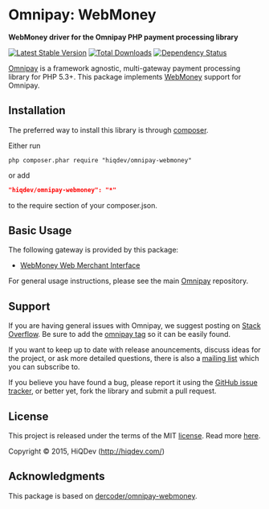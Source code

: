 Omnipay: WebMoney
=================

**WebMoney driver for the Omnipay PHP payment processing library**

[![Latest Stable Version](https://poser.pugx.org/hiqdev/omnipay-webmoney/v/stable)](//packagist.org/packages/hiqdev/omnipay-webmoney)
[![Total Downloads](https://poser.pugx.org/hiqdev/omnipay-webmoney/downloads)](//packagist.org/packages/hiqdev/omnipay-webmoney)
[![Dependency Status](https://www.versioneye.com/php/hiqdev:omnipay-webmoney/dev-master/badge.svg)](https://www.versioneye.com/php/hiqdev:omnipay-webmoney/dev-master)

[Omnipay](https://github.com/omnipay/omnipay) is a framework agnostic, multi-gateway payment
processing library for PHP 5.3+.
This package implements [WebMoney](http://webmoney.ru/) support for Omnipay.

## Installation

The preferred way to install this library is through [composer](http://getcomposer.org/download/).

Either run

```
php composer.phar require "hiqdev/omnipay-webmoney"
```

or add

```json
"hiqdev/omnipay-webmoney": "*"
```

to the require section of your composer.json.

## Basic Usage

The following gateway is provided by this package:

* [WebMoney Web Merchant Interface](https://wiki.wmtransfer.com/projects/webmoney/wiki/Web_Merchant_Interface)

For general usage instructions, please see the main [Omnipay](https://github.com/omnipay/omnipay) repository.

## Support

If you are having general issues with Omnipay, we suggest posting on
[Stack Overflow](http://stackoverflow.com/). Be sure to add the
[omnipay tag](http://stackoverflow.com/questions/tagged/omnipay) so it can be easily found.

If you want to keep up to date with release anouncements, discuss ideas for the project,
or ask more detailed questions, there is also a [mailing list](https://groups.google.com/forum/#!forum/omnipay) which
you can subscribe to.

If you believe you have found a bug, please report it using the [GitHub issue tracker](https://github.com/hiqdev/omnipay-webmoney/issues),
or better yet, fork the library and submit a pull request.

## License

This project is released under the terms of the MIT [license](https://github.com/hiqdev/omnipay-webmoney/blob/master/LICENSE).
Read more [here](http://choosealicense.com/licenses/mit).

Copyright © 2015, HiQDev (http://hiqdev.com/)

## Acknowledgments

This package is based on [dercoder/omnipay-webmoney](https://github.com/dercoder/omnipay-webmoney).
